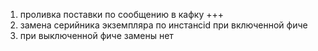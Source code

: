 1) проливка поставки по сообщению в кафку    +++
2) замена серийника экземпляра  по инстансid при включенной фиче 
3) при выключенной фиче замены нет
